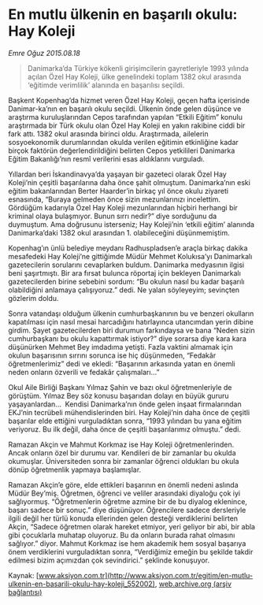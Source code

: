 # En mutlu ülkenin en başarılı okulu: Hay Koleji

*Emre Oğuz 2015.08.18*

<div class="pNewsDetailMainContent ctx_content" itemprop="articleBody">
 <blockquote>
  <p>
   Danimarka’da Türkiye kökenli girişimcilerin gayretleriyle 1993 yılında açılan Özel Hay Koleji, ülke genelindeki toplam 1382 okul arasında ‘eğitimde verimlilik’ alanında en başarılısı seçildi.
  </p>
 </blockquote>
 <p>
  Başkent Kopenhag’da hizmet veren Özel Hay Koleji, geçen hafta içerisinde Danimar-ka’nın en başarılı okulu seçildi. Ülkenin önde gelen düşünce ve araştırma kuruluşlarından Cepos tarafından yapılan “Etkili Eğitim” konulu araştırmada bir Türk okulu olan Özel Hay Koleji en yakın rakibine ciddi bir fark attı. 1382 okul arasında birinci oldu. Araştırmada, ailelerin sosyoekonomik durumlarından okulda verilen eğitimin etkinliğine kadar birçok faktörün değerlendirildiğini belirten Cepos yetkilileri Danimarka Eğitim Bakanlığı’nın resmî verilerini esas aldıklarını vurguladı.
 </p>
 <p>
  Yıllardan beri İskandinavya’da yaşayan bir gazeteci olarak Özel Hay Koleji’nin çeşitli başarılarına daha önce şahit olmuştum. Danimarka’nın eski eğitim bakanlarından Berter Haarder’in birkaç yıl önce okulu ziyareti esnasında, “Buraya gelmeden önce sizin mezunlarınızı incelettim. Gördüğüm kadarıyla Özel Hay Koleji mezunlarından hiçbiri herhangi bir kriminal olaya bulaşmıyor. Bunun sırrı nedir?” diye sorduğunu da duymuştum. Ama doğrusunu isterseniz; Hay Koleji’nin ‘etkili eğitim’ alanında Danimarka’daki 1382 okul arasından 1. olabileceğini düşünmemiştim.
 </p>
 <p>
  Kopenhag’ın ünlü belediye meydanı Radhuspladsen’e araçla birkaç dakika mesafedeki Hay Koleji’ne gittiğimde Müdür Mehmet Kolukısa’yı Danimarkalı gazetecilerin sorularını cevaplarken buldum. Danimarka medyasının ilgisi beni şaşırtmıştı. Bir ara fırsat bulunca röportaj için bekleyen Danimarkalı gazetecilerden birine sebebini sordum: “Bu okulun nasıl bu kadar başarılı olabildiğini anlamaya çalışıyoruz.” dedi. Ne yalan söyleyeyim; sevinçten gözlerim doldu.
 </p>
 <p>
  Sonra vatandaşı olduğum ülkenin cumhurbaşkanının bu ve benzeri okulların kapatılması için nasıl mesai harcadığını hatırlayınca utancımdan yerin dibine girdim. Şayet gazetecilerden biri durumun farkındaysa ve bana “Neden sizin cumhurbaşkanı bu okulu kapattırmak istiyor?” diye sorarsa diye kara kara düşünürken Mehmet Bey imdadıma yetişti. Fazla vaktini almamak için okulun başarısının sırrını sorunca ise hiç düşünmeden, “Fedakâr öğretmenlerimiz” dedi ve ekledi: “Başarının arkasında yatan en önemli neden onların özverili ve fedakâr çalışmaları…”
 </p>
 <p>
  Okul Aile Birliği Başkanı Yılmaz Şahin ve bazı okul öğretmenleriyle de görüştüm. Yılmaz Bey söz konusu başarıdan dolayı en büyük gururu yaşayanlardan...  Kendisi Danimarka’nın önde gelen inşaat firmalarından EKJ’nin tecrübeli mühendislerinden biri. Hay Koleji’nin daha önce de çeşitli başarılar elde ettiğini vurguladıktan sonra, “1993 yılından bu yana eğitim veriyoruz. Bu ilk değil, daha önce de çeşitli başarılarımız olmuştu.” dedi.
 </p>
 <p>
  Ramazan Akçin ve Mahmut Korkmaz ise Hay Koleji öğretmenlerinden. Ancak onların özel bir durumu var. Kendileri de bir zamanlar bu okulda okumuşlar. Üniversiteden sonra bir zamanlar öğrenci oldukları bu okula dönüp öğretmenlik yapmaya başlamışlar.
 </p>
 <p>
  Ramazan Akçin’e göre, elde ettikleri başarının en önemli nedeni aslında Müdür Bey’miş. Öğretmen, öğrenci ve veliler arasındaki diyaloğu çok iyi sağlıyormuş. “Öğretmenlerin öğretme azmine bir de bu diyalog eklenince, başarı sadece bir sonuç.” diye düşünüyor. Öğrencilere sadece dersleriyle ilgili değil her türlü konuda ellerinden gelen desteği verdiklerini belirten Akçin, “Sadece öğretmen olarak hareket etmiyor, yeri geliyor bir abi, bir abla gibi çocuklarla muhatap oluyoruz. Bu da onların burada rahat olmasını sağlıyor.” diyor. Mahmut Korkmaz ise hem akademik hem sosyal başarıya önem verdiklerini vurguladıktan sonra, “Verdiğimiz emeğin bu şekilde takdir edilmesi bizim açımızdan çok sevindirici.” şeklinde konuşuyor.
 </p>
 <p>
 </p>
</div>


Kaynak: [www.aksiyon.com.tr](http://www.aksiyon.com.tr/egitim/en-mutlu-ulkenin-en-basarili-okulu-hay-koleji_552002), [web.archive.org (arşiv bağlantısı)](http://web.archive.org/web/20151216213132/http://www.aksiyon.com.tr/egitim/en-mutlu-ulkenin-en-basarili-okulu-hay-koleji_552002)
